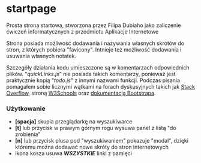 # startpage 
Prosta strona startowa, stworzona przez Filipa Dubiaho jako zaliczenie ćwiczeń informatycznych z przedmiotu Aplikacje Internetowe

Strona posiada możliwość dodawania i nazywania własnych skrótów do stron, z których pobiera "favicony". Intnieje też możliwość dodawania i usuwania własnych notatek.

Szczegóły działania kodu umieszczone są w komentarzach odpowiednich plików. 
"*quickLinks.js*" nie posiada takich komentarzy, ponieważ jest praktycznie kopią "*todo.js*" z innymi nazwami funkcji.
Podczas pisania pomagałem sobie licznymi wątkami na forach dyskusyjnych takich jak [Stack Overflow](https://stackoverflow.com/), stroną [W3Schools](https://www.w3schools.com/) oraz [dokumentacją Bootstrapa](https://getbootstrap.com/docs/5.0/getting-started/introduction/).

### Użytkowanie 

- **[spacja]** skupia przeglądarkę na wyszukiwarce
- **[t]** lub przycisk w prawym górnym rogu wysuwa panel z listą "do zrobienia"
- **[n]** lub przycisk plusa pod "wyszukiwaniem" pokazuje "modal", dzięki któremu można dodawać nowe skróty do stron internetowych
- Ikona kosza usuwa ***WSZYSTKIE*** linki z pamięci
